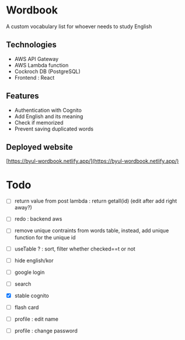 # Wordbook

A custom vocabulary list for whoever needs to study English

## Technologies

- AWS API Gateway
- AWS Lambda function
- Cockroch DB (PostgreSQL)
- Frontend : React

## Features

- Authentication with Cognito
- Add English and its meaning
- Check if memorized
- Prevent saving duplicated words

## Deployed website

[https://byul-wordbook.netlify.app/](https://byul-wordbook.netlify.app/)

# Todo

- [ ] return value from post lambda : return getall(id) (edit after add right away?)
- [ ] redo : backend aws
- [ ] remove unique contraints from words table, instead, add unique function for the unique id
- [ ] useTable ? : sort, filter whether checked==t or not
- [ ] hide english/kor
- [ ] google login
- [ ] search
- [x] stable cognito
- [ ] flash card

- [ ] profile : edit name
- [ ] profile : change password
